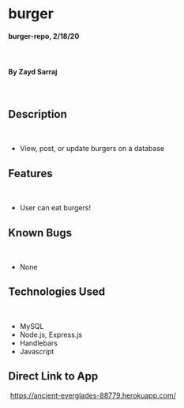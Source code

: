 # burger

#### burger-repo, 2/18/20
​
#### By Zayd Sarraj
​
## Description
​
- View, post, or update burgers on a database
​
## Features
​
*  User can eat burgers!
​
## Known Bugs
​
* None
​
## Technologies Used
​
* MySQL
​
* Node.js, Express.js
​
* Handlebars
​
* Javascript
​
## Direct Link to App
​
https://ancient-everglades-88779.herokuapp.com/
